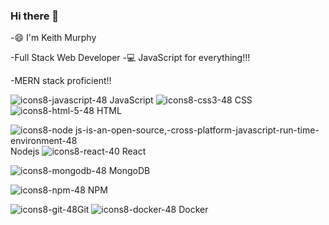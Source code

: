 ### Hi there 👋

-😄 I'm Keith Murphy

-Full Stack Web Developer 
-💻 JavaScript for everything!!!

-MERN stack proficient!!




![icons8-javascript-48](https://user-images.githubusercontent.com/85463607/152628742-c9f86790-b238-4b3b-989c-f7f3f9edfd79.png) JavaScript 
![icons8-css3-48](https://user-images.githubusercontent.com/85463607/152628903-5eaec91e-c63b-4dd1-8126-54f67184edb4.png) CSS
![icons8-html-5-48](https://user-images.githubusercontent.com/85463607/152628914-273d6702-1421-4535-865e-d0167ebee4a0.png) HTML


![icons8-node js-is-an-open-source,-cross-platform-javascript-run-time-environment-48](https://user-images.githubusercontent.com/85463607/152629069-bb6afa3b-e5f2-45b0-986e-24b27c1f482f.png) Nodejs
![icons8-react-40](https://user-images.githubusercontent.com/85463607/152628967-e13c73e0-99da-49ec-a233-772395d01546.png) React

![icons8-mongodb-48](https://user-images.githubusercontent.com/85463607/152628971-51b0e4e7-7915-473d-a09f-91e521cee05d.png) MongoDB

![icons8-npm-48](https://user-images.githubusercontent.com/85463607/152628991-82f57504-d114-4ce7-a92e-81720db5e800.png) NPM

![icons8-git-48](https://user-images.githubusercontent.com/85463607/152629007-5ea9dcdf-ca8f-4f2b-b75a-02771b1dc58c.png)Git
![icons8-docker-48](https://user-images.githubusercontent.com/85463607/152628996-8e718645-128a-424b-84bb-fee6e1e65811.png) Docker




